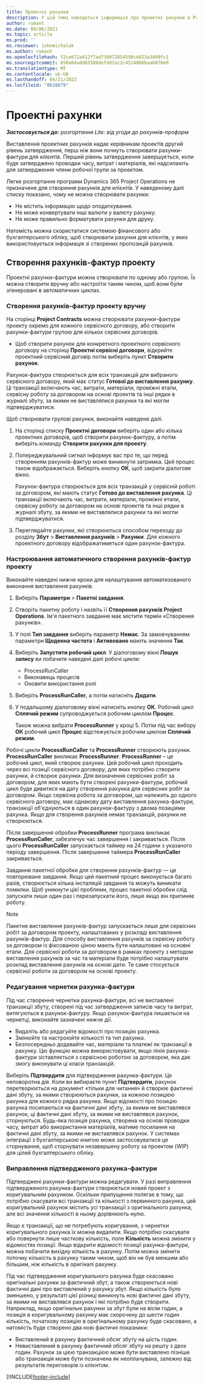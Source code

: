 ```yaml
---
title: Проектні рахунки
description: У цій темі наводиться інформація про проектні рахунки в Project Operations.
author: rumant
ms.date: 04/06/2021
ms.topic: article
ms.prod: ''
ms.reviewer: johnmichalak
ms.author: rumant
ms.openlocfilehash: f2ce672a412f7ad73b072854590cd423a3499fc1
ms.sourcegitcommit: 650a84add65588defdd2ac2c4524806baab070e0
ms.translationtype: MT
ms.contentlocale: uk-UA
ms.lasthandoff: 04/21/2022
ms.locfileid: "8628879"
---
```

# <a name="proforma-project-invoices"></a>Проектні рахунки

_**Застосовується до:** розгортання Lite: від угоди до рахунків-проформ_

Виставлення проектних рахунків надає керівникам проектів другий рівень затвердження, перш ніж вони почнуть створювати рахунки-фактури для клієнтів. Перший рівень затвердження завершується, коли буде затверджено проводки часу, витрат і матеріалів, які надсилають для затвердження члени робочої групи за проектом.

Легке розгортання програми Dynamics 365 Project Operations не призначене для створення рахунків для клієнтів. У наведеному далі списку показано, чому не можна створювати рахунки:

- Не містить інформацію щодо оподаткування.
- Не може конвертувати інші валюти у валюту рахунку.
- Не може правильно форматувати рахунки для друку.

Натомість можна скористатися системою фінансового або бухгалтерського обліку, щоб створювати рахунки для клієнтів, у яких використовується інформація зі створених пропозицій рахунків.

## <a name="creating-project-invoices"></a>Створення рахунків-фактур проекту

Проектні рахунки-фактури можна створювати по одному або групою. Їх можна створити вручну або настроїти таким чином, щоб вони були згенеровані в автоматичних циклах.

### <a name="manually-create-project-invoices"></a>Створення рахунків-фактур проекту вручну 

На сторінці **Project Contracts** можна створювати рахунки-фактури проекту окремо для кожного сервісного договору, або створити рахунки-фактури групою для кількох сервісних договорів.

   - Щоб створити рахунок для конкретного проектного сервісного договору на сторінці **Проектні сервісні договори**, відкрийте проектний сервісний договір потім виберіть пункт **Створити рахунок**.

   Рахунок-фактура створюється для всіх транзакцій для вибраного сервісного договору, який має статус **Готової до виставлення рахунку**. Ці транзакції включають час, витрати, матеріали, проміжні етапи, сервісну роботу за договором на основі проектів та інші рядки в журналі збуту, за якими не виставлялися рахунки та які могли підтверджуватися.

Щоб створювати групові рахунки, виконайте наведене далі.

1. На сторінці списку **Проектні договори** виберіть один або кілька проектних договорів, щоб створити рахунок-фактуру, а потім виберіть команду **Створити рахунки для проекту**.
2. Попереджувальний сигнал інформує вас про те, що перед створенням рахунків-фактур може виникнути затримка. Цей процес також відображається. Виберіть кнопку **ОК**, щоб закрити діалогове вікно.

   Рахунок-фактура створюється для всіх транзакцій у сервісній роботі за договором, які мають статус **Готово до виставлення рахунка**. Ці транзакції включають час, витрати, матеріали, проміжні етапи, сервісну роботу за договором на основі проектів та інші рядки в журналі збуту, за якими не виставлялися рахунки та які могли підтверджуватися.

3. Переглядайте рахунки, які створюються способом переходу до розділу **Збут** \> **Виставлення рахунків** \> **Рахунки**. Для кожного проектного договору відображатиметься один рахунок-фактура.

### <a name="set-up-automated-creation-of-project-invoices"></a>Настроювання автоматичного створення рахунків-фактур проекту 

Виконайте наведені нижче кроки для налаштування автоматизованого виконання виставлення рахунків.

1. Виберіть **Параметри** \> **Пакетні завдання**.
2. Створіть пакетну роботу і назвіть її **Створення рахунків Project Operations**. Ім'я пакетного завдання має містити термін «Створення рахунків».
3. У полі **Тип завдання** виберіть параметр **Немає**. За замовчуванням параметри **Щоденна частота** і **Активовано** мають значення **Так**.
4. Виберіть **Запустити робочий цикл**. У діалоговому вікні **Пошук запису** ви побачите наведені далі робочі цикли:

    - ProcessRunCaller
    - Виконавець процесів
    - Оновити використання ролі

5. Виберіть **ProcessRunCaller**, а потім натисніть **Додати**.
6. У подальшому діалоговому вікні натисніть кнопку **ОК**. Робочий цикл **Сплячий режим** супроводжується робочим циклом **Процес**.

    Також можна вибрати **ProcessRunner** у кроці 5. Потім під час вибору **ОК** робочий цикл **Процес** відстежується робочим циклом **Сплячий режим**.

Робочі цикли **ProcessRunCaller** та **ProcessRunner** створюють рахунки. **ProcessRunCaller** викликає **ProcessRunner**. **ProcessRunner** – це робочий цикл, який створює рахунки. Цей робочий цикл проходить через всі позиції сервісного договору, для яких потрібно створити рахунки, й створює рахунки. Для визначення сервісних робіт за договором, для яких мають бути створені рахунки-фактури, робочий цикл буде дивитися на дату створення рахунка для сервісних робіт за договором. Якщо сервісна робота за договором, що належить до одного сервісного договору, має однакову дату виставлення рахунка-фактури, транзакції об'єднуються в один рахунок-фактуру з двома позиціями рахунка. Якщо для створення рахунків немає транзакцій, рахунки не створюються.

Після завершення обробки **ProcessRunner** програма викликає **ProcessRunCaller**, забезпечує час завершення і закривається. Після цього **ProcessRunCaller** запускається таймер на 24 години з указаного періоду завершення. Після завершення таймера **ProcessRunCaller** закривається.

Завдання пакетної обробки для створення рахунків-фактур — це повторюване завдання. Якщо цей пакетний процес виконується багато разів, створюється кілька інсталяцій завдання та можуть виникати помилки. Щоб уникнути цієї проблеми, процес пакетної обробки слід запускати лише один раз і перезапускати його, лише якщо він припиняє роботу.

> [!NOTE]
> Пакетне виставлення рахунків-фактур запускається лише для сервісних робіт за договором проекту, налаштованих у розкладі виставлення рахунків-фактур. Для способу виставлення рахунків за сервісну роботу за договором із фіксованою ціною мають бути налаштовані на основні етапи. Для сервісної роботи за договором в рамках проекту з методом виставлення рахунків за час та матеріали буде потрібно налаштувати розклад виставлення рахунків на основі дати. Те саме стосується сервісної роботи за договором на основі проекту.      
 
### <a name="edit-a-draft-invoice"></a>Редагування чернетки рахунка-фактури

Під час створення чернетки рахунка-фактури, всі не виставлені транзакції збуту, створені під час затвердження записів часу та витрат, витягуються в рахунок-фактуру. Якщо рахунок-фактура лишається на чернетці, виконайте зазначені нижче дії.

- Видаліть або редагуйте відомості про позицію рахунка.
- Змінюйте та настроюйте кількості та тип рахунка.
- Безпосередньо додавайте час, матеріали та платежі як транзакції в рахунку. Цю функцію можна використовувати, якщо лінія рахунка-фактури зіставляється з сервісною роботою за договором, яка дає змогу виконувати ці класи транзакцій.

Виберіть **Підтвердити** для підтвердження рахунка-фактури. Це неповоротна дія. Коли ви вибираєте пункт **Підтвердити**, рахунок перетворюється на документ «тільки для читання» й створює фактичні дані збуту, за якими створюються рахунки, за кожною позицією рахунка для кожного рядка рахунка. Якщо відомості про позицію рахунка посилаються на фактичні дані збуту, за якими не виставлявся рахунок, ці фактичні дані збуту, за якими не виставлявся рахунок, сторнуються. Будь-яка позиція рахунка, створена на основі проводки часу, витрат або використання матеріалів, матиме посилання на фактичні дані збуту, за якими не виставлявся рахунок. У системах інтеграції з бухгалтерською книгою може застосовуватися це сторнування, щоб сторнувати незавершену роботу за проектом (WIP) для цілей бухгалтерського обліку.

### <a name="correct-a-confirmed-invoice"></a>Виправлення підтвердженого рахунка-фактури

Підтверджені рахунки-фактури можна редагувати. У разі виправлення підтвердженого рахунка-фактури створюється новий проект з коригувальним рахунком. Оскільки припущення полягає в тому, що потрібно скасувати всі транзакції та кількості з первинного рахунка, цей коригувальний рахунок містить усі транзакції з оригінального рахунка, але всі значення кількості в ньому дорівнюють нулю.

Якщо є транзакції, що не потребують коригування, з чернетки коригувального рахунка їх можна видалити. Якщо потрібно скасувати або повернути лише часткову кількість, поле **Кількість** можна змінити у відомостях позиції. Якщо відкрити відомості позиції рахунка-фактури, можна побачити вихідну кількість в рахунку. Потім можна змінити поточну кількість в рахунку таким чином, щоб він не був меншим або більшим, ніж кількість в оригіналі рахунку.

Під час підтвердження коригувального рахунка буде скасовано оригінальні рахунки за фактичний збут, а також створюється нові фактичні дані про виставлений у рахунку збут. Якщо кількість було зменшено, у результаті цієї різниці виникнуть нові фактичні дані збуту, за якими не виставлявся рахунок і які потрібно буде створити. Наприклад, якщо оригінальні рахунки за збут були на вісім годин, а позиція в коригувальному рахунку має скорочену до шести годин кількість, початкову позицію в оригінальному рахунку буде скасовано, а натомість буде створено два нові фактичні показники:

- Виставлений в рахунку фактичний обсяг збуту на шість годин.
- Невиставлений в рахунку фактичний обсяг збуту на решту з двох годин. Рахунок за цією транзакцією може бути виставлено пізніше або транзакція може бути позначена як неоплачувана, залежно від результатів переговорів із клієнтом.



[!INCLUDE[footer-include](../../includes/footer-banner.md)]
